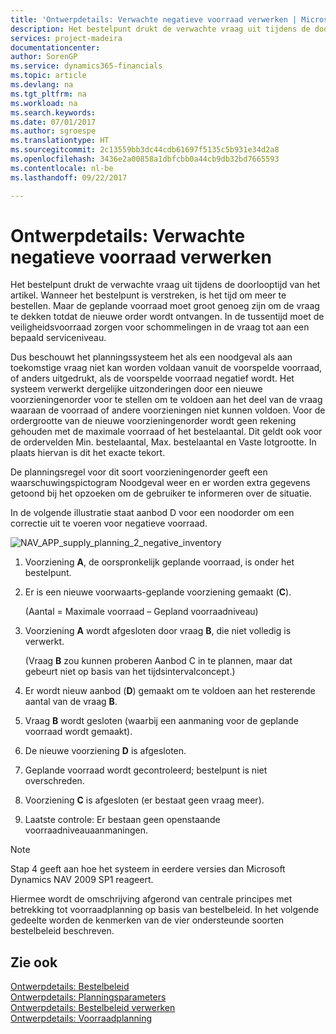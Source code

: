 ```yaml
---
title: 'Ontwerpdetails: Verwachte negatieve voorraad verwerken | Microsoft Docs'
description: Het bestelpunt drukt de verwachte vraag uit tijdens de doorlooptijd van het artikel. Wanneer het bestelpunt is verstreken, is het tijd om meer te bestellen. Maar de geplande voorraad moet groot genoeg zijn om de vraag te dekken totdat de nieuwe order wordt ontvangen. In de tussentijd moet de veiligheidsvoorraad zorgen voor schommelingen in de vraag tot aan een bepaald serviceniveau.
services: project-madeira
documentationcenter: 
author: SorenGP
ms.service: dynamics365-financials
ms.topic: article
ms.devlang: na
ms.tgt_pltfrm: na
ms.workload: na
ms.search.keywords: 
ms.date: 07/01/2017
ms.author: sgroespe
ms.translationtype: HT
ms.sourcegitcommit: 2c13559bb3dc44cdb61697f5135c5b931e34d2a8
ms.openlocfilehash: 3436e2a00858a1dbfcbb0a44cb9db32bd7665593
ms.contentlocale: nl-be
ms.lasthandoff: 09/22/2017

---
```

# <a name="design-details-handling-projected-negative-inventory"></a>Ontwerpdetails: Verwachte negatieve voorraad verwerken
Het bestelpunt drukt de verwachte vraag uit tijdens de doorlooptijd van het artikel. Wanneer het bestelpunt is verstreken, is het tijd om meer te bestellen. Maar de geplande voorraad moet groot genoeg zijn om de vraag te dekken totdat de nieuwe order wordt ontvangen. In de tussentijd moet de veiligheidsvoorraad zorgen voor schommelingen in de vraag tot aan een bepaald serviceniveau.  

 Dus beschouwt het planningssysteem het als een noodgeval als aan toekomstige vraag niet kan worden voldaan vanuit de voorspelde voorraad, of anders uitgedrukt, als de voorspelde voorraad negatief wordt. Het systeem verwerkt dergelijke uitzonderingen door een nieuwe voorzieningenorder voor te stellen om te voldoen aan het deel van de vraag waaraan de voorraad of andere voorzieningen niet kunnen voldoen. Voor de ordergrootte van de nieuwe voorzieningenorder wordt geen rekening gehouden met de maximale voorraad of het bestelaantal. Dit geldt ook voor de ordervelden Min. bestelaantal, Max. bestelaantal en Vaste lotgrootte. In plaats hiervan is dit het exacte tekort.  

 De planningsregel voor dit soort voorzieningenorder geeft een waarschuwingspictogram Noodgeval weer en er worden extra gegevens getoond bij het opzoeken om de gebruiker te informeren over de situatie.  

 In de volgende illustratie staat aanbod D voor een noodorder om een correctie uit te voeren voor negatieve voorraad.  

 ![](media/nav_app_supply_planning_2_negative_inventory.png "NAV_APP_supply_planning_2_negative_inventory")  

1.  Voorziening **A**, de oorspronkelijk geplande voorraad, is onder het bestelpunt.  

2.  Er is een nieuwe voorwaarts-geplande voorziening gemaakt (**C**).  

     (Aantal = Maximale voorraad – Gepland voorraadniveau)  

3.  Voorziening **A** wordt afgesloten door vraag **B**, die niet volledig is verwerkt.  

     (Vraag **B** zou kunnen proberen Aanbod C in te plannen, maar dat gebeurt niet op basis van het tijdsintervalconcept.)  

4.  Er wordt nieuw aanbod (**D**) gemaakt om te voldoen aan het resterende aantal van de vraag **B**.  

5.  Vraag **B** wordt gesloten (waarbij een aanmaning voor de geplande voorraad wordt gemaakt).  

6.  De nieuwe voorziening **D** is afgesloten.  

7.  Geplande voorraad wordt gecontroleerd; bestelpunt is niet overschreden.  

8.  Voorziening **C** is afgesloten (er bestaat geen vraag meer).  

9. Laatste controle: Er bestaan geen openstaande voorraadniveauaanmaningen.  

> [!NOTE]  
>  Stap 4 geeft aan hoe het systeem in eerdere versies dan Microsoft Dynamics NAV 2009 SP1 reageert.  

 Hiermee wordt de omschrijving afgerond van centrale principes met betrekking tot voorraadplanning op basis van bestelbeleid. In het volgende gedeelte worden de kenmerken van de vier ondersteunde soorten bestelbeleid beschreven.  

## <a name="see-also"></a>Zie ook  
 [Ontwerpdetails: Bestelbeleid](design-details-reordering-policies.md)   
 [Ontwerpdetails: Planningsparameters](design-details-planning-parameters.md)   
 [Ontwerpdetails: Bestelbeleid verwerken](design-details-handling-reordering-policies.md)   
 [Ontwerpdetails: Voorraadplanning](design-details-supply-planning.md)

